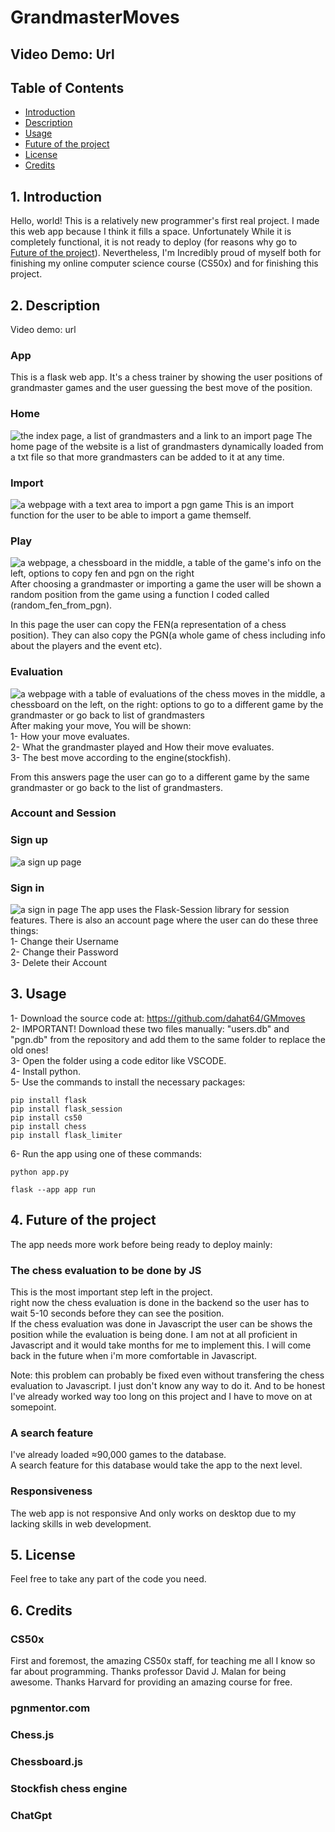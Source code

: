 # GrandmasterMoves

## Video Demo: Url

## Table of Contents 

- [Introduction](#1-introduction)
- [Description](#2-description)
- [Usage](#3-usage)
- [Future of the project](#4-future-of-the-project)
- [License](#5-license)
- [Credits](#6-credits)

## 1. Introduction

Hello, world! This is a relatively new programmer's first real project. I made this web app because I think it fills a space. Unfortunately While it is completely functional, it is not ready to deploy (for reasons why go to [Future of the project](#4-future-of-the-project)). Nevertheless, I'm Incredibly proud of myself both for finishing my online computer science course (CS50x) and for finishing this project. 

## 2. Description
Video demo: url
### App
This is a flask web app. It's a chess trainer by showing the user positions of grandmaster games and the user guessing the best move of the position.
### Home
![the index page, a list of grandmasters and a link to an import page](https://github.com/dahat64/GMmoves/blob/master/static/readmeimages/index.png)
The home page of the website is a list of grandmasters dynamically loaded from a txt file so that more grandmasters can be added to it at any time.

### Import
![a webpage with a text area to import a pgn game](https://github.com/dahat64/GMmoves/blob/master/static/readmeimages/import.png)
This is an import function for the user to be able to import a game themself.

### Play
![a webpage, a chessboard in the middle, a table of the game's info on the left, options to copy fen and pgn on the right](https://github.com/dahat64/GMmoves/blob/master/static/readmeimages/play.png)
After choosing a grandmaster or importing a game the user will be shown a random position from the game using a function I coded called (random_fen_from_pgn). 

In this page the user can copy the FEN(a representation of a chess position). They can also copy the PGN(a whole game of chess including info about the players and the event etc).

### Evaluation
![a webpage with a table of evaluations of the chess moves in the middle, a chessboard on the left, on the right: options to go to a different game by the grandmaster or go back to list of grandmasters](https://github.com/dahat64/GMmoves/blob/master/static/readmeimages/answer.png)
After making your move, You will be shown:<br>
1- How your move evaluates.<br>
2- What the grandmaster played and How their move evaluates.<br>
3- The best move according to the engine(stockfish).<br>

From this answers page the user can go to a different game by the same grandmaster or go back to the list of grandmasters.
### Account and Session

### Sign up
![a sign up page](https://github.com/dahat64/GMmoves/blob/master/static/readmeimages/signup.png)
### Sign in
![a sign in page](https://github.com/dahat64/GMmoves/blob/master/static/readmeimages/signin.png)
The app uses  the Flask-Session library for session features.
There is also an account page where the user can do these three things:<br>
1- Change their Username<br>
2- Change their Password<br>
3- Delete their Account

## 3. Usage
1- Download the source code at: https://github.com/dahat64/GMmoves<br>
2- IMPORTANT! Download these two files manually: "users.db" and "pgn.db" from the repository and add them to the same folder to replace the old ones!<br>
3- Open the folder using a code editor like VSCODE.<br>
4- Install python.<br>
5- Use the commands to install the necessary packages:<br>
```
pip install flask
pip install flask_session
pip install cs50
pip install chess
pip install flask_limiter
```
6- Run the app using one of these commands:<br>
```
python app.py

flask --app app run
```



## 4. Future of the project

The app needs more work before being ready to deploy mainly:

### The chess evaluation to be done by JS
This is the most important step left in the project.<br>right now the chess evaluation is done in the backend so the user has to wait 5-10 seconds before they can see the position.<br> If the chess evaluation was done in Javascript the user can be shows the position while the evaluation is being done. I am not at all proficient in Javascript and it would take months for me to implement this. I will come back in the future when i'm more comfortable in Javascript.<br>

Note: this problem can probably be fixed even without transfering the chess evaluation to Javascript. I just don't know any way to do it. And to be honest I've already worked way too long on this project and I have to move on at somepoint.

### A search feature
I've already loaded ≈90,000 games to the database.<br>
A search feature for this database would take the app to the next level.

### Responsiveness
The web app is not responsive And only works on desktop due to my lacking skills in web development.

## 5. License
Feel free to take any part of the code you need. 

## 6. Credits
### CS50x
First and foremost, the amazing CS50x staff, for teaching me all I know so far about programming. Thanks professor David J. Malan for being awesome. Thanks Harvard for providing an amazing course for free.

### pgnmentor.com
### Chess.js

### Chessboard.js

### Stockfish chess engine
### ChatGpt
